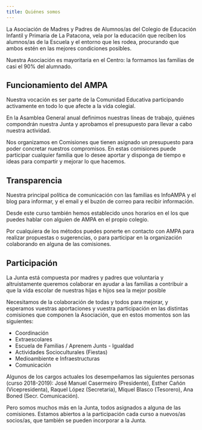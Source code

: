 ```yaml
---
title: Quiénes somos
---
```

La Asociación de Madres y Padres de Alumnos/as del Colegio de Educación Infantil y Primaria de La Patacona, vela por la educación que reciben los alumnos/as de la Escuela y el entorno que les rodea, procurando que ambos estén en las mejores condiciones posibles.

Nuestra Asociación es mayoritaria en el Centro: la formamos las familias de casi el 90% del alumnado.

## Funcionamiento del AMPA

Nuestra vocación es ser parte de la Comunidad Educativa participando activamente en todo lo que afecte a la vida colegial.

En la Asamblea General anual definimos nuestras líneas de trabajo, quiénes compondrán nuestra Junta y aprobamos el presupuesto para llevar a cabo nuestra actividad.

Nos organizamos en Comisiones que tienen asignado un presupuesto para poder concretar nuestros compromisos. En estas comisiones puede participar cualquier familia que lo desee aportar y disponga de tiempo e ideas para compartir y mejorar lo que hacemos.

## Transparencia

Nuestra principal política de comunicación con las familias es InfoAMPA y el blog para informar, y el email y el buzón de correo para recibir información.

Desde este curso también hemos establecido unos horarios en el los que puedes hablar con alguien de AMPA en el propio colegio. 

Por cualquiera de los métodos puedes ponerte en contacto con AMPA para realizar propuestas o sugerencias, o para participar en la organización colaborando en alguna de las comisiones.

## Participación

La Junta está compuesta por madres y padres que voluntaria y altruistamente queremos colaborar en ayudar a las familias a contribuir a que la vida escolar de nuestras hijas e hijos sea la mejor posible

Necesitamos de la colaboración de todas y todos para mejorar, y esperamos vuestras aportaciones y vuestra participación en las distintas comisiones que componen la Asociación, que en estos momentos son las siguientes:
- Coordinación
- Extraescolares
- Escuela de Familias / Aprenem Junts - Igualdad
- Actividades Socioculturales (Fiestas)
- Medioambiente e Infraestructuras
- Comunicación

Algunos de los cargos actuales los desempeñamos las siguientes personas (curso 2018-2019): José Manuel Casermeiro (Presidente), Esther Cañón (Vicepresidenta), Raquel López (Secretaria), Miquel Blasco (Tesorero), Ana Boned (Secr. Comunicación). 

Pero somos muchos más en la Junta, todos asignados a alguna de las
comisiones. Estamos abiertos a la participación cada curso a nuevos/as socios/as, que también se pueden incorporar a la Junta.